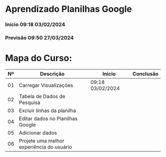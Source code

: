 # Aprendizado Planilhas Google
### Início 09:18 03/02/2024
### Previsão 09:50 27/03/2024

# Mapa do Curso:
|Nº|Descrição|Inicio|Conclusão|
|---|---|---|---|
|01| Carregar Visualizações|09:18 03/02/2024||
|02| Tabela de Dados de Pesquisa|||
|03| Excluir linhas da planilha|||
|04| Editar dados no Planilhas Google|||
|05| Adicionar dados|||
|06| Projete uma melhor experiência do usuário|||